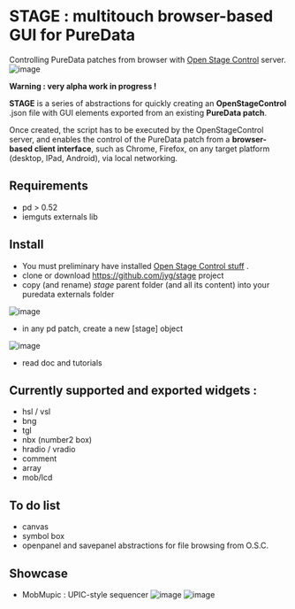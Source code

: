 # STAGE : multitouch browser-based GUI for PureData
Controlling PureData patches from browser with [Open Stage Control](https://openstagecontrol.ammd.net/) server.
![image](https://user-images.githubusercontent.com/1431894/154551869-8065fbe2-da76-4f52-9215-c1da3cfe7fc4.png)

**Warning : very alpha work in progress !**

**STAGE** is a series of abstractions for quickly creating an **OpenStageControl** .json file with GUI elements exported from an existing **PureData patch**. 

Once created, the script has to be executed by the OpenStageControl server, and enables the control of the PureData patch from a **browser-based client interface**, such as Chrome, Firefox, on any target platform (desktop, IPad, Android), via local networking.

## Requirements
* pd > 0.52
* iemguts externals lib

## Install
* You must preliminary have installed [Open Stage Control stuff](https://openstagecontrol.ammd.net/) .
* clone or download https://github.com/jyg/stage project
* copy (and rename) *stage* parent folder (and all its content) into your puredata externals folder

![image](https://user-images.githubusercontent.com/1431894/155305113-38f7d2cb-5cdb-470a-b609-f55e97aacc9d.png)

* in any pd patch, create a new [stage] object

![image](https://user-images.githubusercontent.com/1431894/155305485-2c28d239-0457-4c5b-bf05-f5ab8959ade9.png)

* read doc and tutorials

## Currently supported and exported widgets :
* hsl / vsl
* bng
* tgl
* nbx (number2  box)
* hradio / vradio
* comment
* array
* mob/lcd 
## To do list
* canvas
* symbol box
* openpanel and savepanel abstractions for file browsing from O.S.C.

## Showcase
* MobMupic : UPIC-style sequencer
![image](https://user-images.githubusercontent.com/1431894/156921631-96b51600-0329-4f5b-a407-548cca0c7493.png)
![image](https://user-images.githubusercontent.com/1431894/156921761-6cc8ff25-da6c-4ae5-8875-c84f9579f52c.png)

